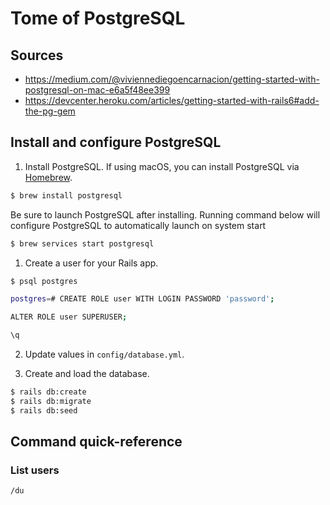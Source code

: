 # Tome of PostgreSQL

## Sources
* https://medium.com/@viviennediegoencarnacion/getting-started-with-postgresql-on-mac-e6a5f48ee399
* https://devcenter.heroku.com/articles/getting-started-with-rails6#add-the-pg-gem

## Install and configure PostgreSQL

1. Install PostgreSQL. If using macOS, you can install PostgreSQL via [Homebrew](https://www.brew.sh).

```bash
$ brew install postgresql
```

Be sure to launch PostgreSQL after installing. Running command below will configure PostgreSQL to automatically launch on system start

```bash
$ brew services start postgresql
```

1. Create a user for your Rails app. 

```bash
$ psql postgres

postgres=# CREATE ROLE user WITH LOGIN PASSWORD 'password';

ALTER ROLE user SUPERUSER;

\q
```

2. Update values in `config/database.yml`.

3. Create and load the database.

```bash
$ rails db:create
$ rails db:migrate
$ rails db:seed
```

## Command quick-reference

### List users

```
/du
```
